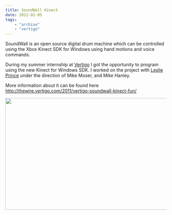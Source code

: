 ```yaml
---
title: SoundWall Kinect
date: 2012-02-05
tags: 
    - "archive"
    - "vertigo"
---
```

SoundWall is an open source digital drum machine which can be controlled using the Xbox Kinect SDK for Windows using hand motions and voice commands.
<!--more-->

During my summer internship at <a title="Vertigo" href="http://vertigo.com/" target="_blank">Vertigo</a> I got the opportunity to program using the new Kinect for Windows SDK. I worked on the project with <a title="Leslie Prince" href="http://leslieprince.com/" target="_blank">Leslie Prince</a> under the direction of Mike Moser, and Mike Hanley.

More information about it can be found here <a href="http://thewire.vertigo.com/2011/vertigo-soundwall-kinect-fun/" target="_blank">http://thewire.vertigo.com/2011/vertigo-soundwall-kinect-fun/</a>

<a title="soundwall" href="https://soundwall.codeplex.com/" target="_blank"><img class="size-large wp-image-189" title="SoundWall" src="https://mattcarrier.com/wp-content/uploads/2012/02/SoundWallPreviewPlay-1024x576.png" alt="" width="620" height="348" /></a>
